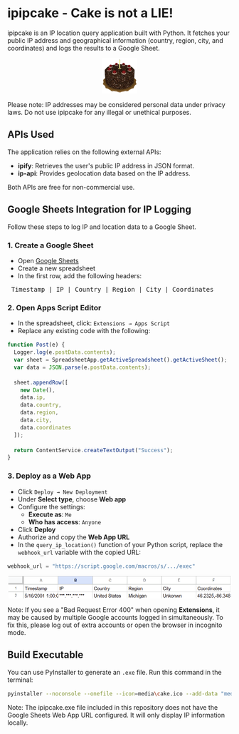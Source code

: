# ipipcake - Cake is not a LIE!

ipipcake is an IP location query application built with Python. It fetches your public IP address and geographical information (country, region, city, and coordinates) and logs the results to a Google Sheet. 

<p align="center">
  <img src="https://github.com/DarthEricXD/ipipcake/blob/main/media/Cake.png" alt="image" width="80">
</p>

Please note: IP addresses may be considered personal data under privacy laws. Do not use ipipcake for any illegal or unethical purposes.


## APIs Used
The application relies on the following external APIs:

- **ipify**: Retrieves the user's public IP address in JSON format. 
- **ip-api**: Provides geolocation data based on the IP address.

Both APIs are free for non-commercial use.


## Google Sheets Integration for IP Logging

Follow these steps to log IP and location data to a Google Sheet.

### 1. Create a Google Sheet

- Open [Google Sheets](https://sheets.google.com)
- Create a new spreadsheet
- In the first row, add the following headers:

<pre> Timestamp | IP | Country | Region | City | Coordinates </pre>

### 2. Open Apps Script Editor

- In the spreadsheet, click: `Extensions → Apps Script`
- Replace any existing code with the following:

```javascript
function Post(e) {
  Logger.log(e.postData.contents);
  var sheet = SpreadsheetApp.getActiveSpreadsheet().getActiveSheet();
  var data = JSON.parse(e.postData.contents);

  sheet.appendRow([
    new Date(),
    data.ip,
    data.country,
    data.region,
    data.city,
    data.coordinates
  ]);

  return ContentService.createTextOutput("Success");
}

```

### 3. Deploy as a Web App

- Click `Deploy → New Deployment`
- Under **Select type**, choose **Web app**
- Configure the settings:
   - **Execute as**: `Me`
   - **Who has access**: `Anyone`
- Click **Deploy**
- Authorize and copy the **Web App URL**
- In the `query_ip_location()` function of your Python script, replace the `webhook_url` variable with the copied URL:

```python
webhook_url = "https://script.google.com/macros/s/.../exec"
```

<p align="center">
  <img src="https://github.com/DarthEricXD/ipipcake/blob/main/media/example1.png" alt="image" width="500">
</p>


Note: If you see a "Bad Request Error 400" when opening **Extensions**, it may be caused by multiple Google accounts logged in simultaneously. To fix this, please log out of extra accounts or open the browser in incognito mode.

## Build Executable

You can use PyInstaller to generate an `.exe` file. Run this command in the terminal:

```bash
pyinstaller --noconsole --onefile --icon=media\cake.ico --add-data "media\cake.png;media" --add-data "media\click_sound.wav;media" ipipcake.py
```

Note: The ipipcake.exe file included in this repository does not have the Google Sheets Web App URL configured. It will only display IP information locally.
